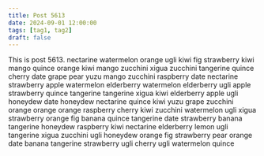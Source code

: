 ```yaml
---
title: Post 5613
date: 2024-09-01 12:00:00
tags: [tag1, tag2]
draft: false
---
```

This is post 5613.
nectarine
watermelon
orange
ugli
kiwi
fig
strawberry
kiwi
mango
quince
orange
kiwi
mango
zucchini
xigua
zucchini
tangerine
quince
cherry
date
grape
pear
yuzu
mango
zucchini
raspberry
date
nectarine
strawberry
apple
watermelon
elderberry
watermelon
elderberry
ugli
apple
strawberry
quince
tangerine
tangerine
xigua
kiwi
elderberry
apple
ugli
honeydew
date
honeydew
nectarine
quince
kiwi
yuzu
grape
zucchini
orange
orange
orange
raspberry
cherry
kiwi
zucchini
watermelon
ugli
xigua
strawberry
orange
fig
banana
quince
tangerine
date
strawberry
banana
tangerine
honeydew
raspberry
kiwi
nectarine
elderberry
lemon
ugli
tangerine
xigua
zucchini
ugli
honeydew
orange
fig
strawberry
pear
orange
date
banana
tangerine
strawberry
ugli
cherry
ugli
watermelon
quince
